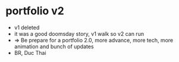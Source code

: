 # portfolio v2
* v1 deleted 
* it was a good doomsday story, v1 walk so v2 can run
* => Be prepare for a portfolio 2.0, more advance, more tech, more animation and bunch of updates
* BR, Duc Thai